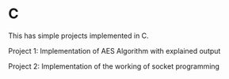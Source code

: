 # C
This has simple projects implemented in C.

Project 1:
    Implementation of AES Algorithm with explained output
    
Project 2:
    Implementation of the working of socket programming
    
